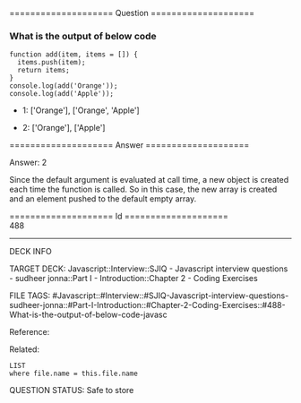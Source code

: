 ==================== Question ====================  

### What is the output of below code

<!-- codeblock-start -->
<pre><code class="hljs language-javascript"><span class="hljs-keyword">function</span> <span class="hljs-title function_">add</span>(<span class="hljs-params">item, items = []</span>) {
  items.<span class="hljs-title function_">push</span>(item);
  <span class="hljs-keyword">return</span> items;
}
<span class="hljs-variable language_">console</span>.<span class="hljs-title function_">log</span>(<span class="hljs-title function_">add</span>(<span class="hljs-string">'Orange'</span>));
<span class="hljs-variable language_">console</span>.<span class="hljs-title function_">log</span>(<span class="hljs-title function_">add</span>(<span class="hljs-string">'Apple'</span>));
</code></pre>
<!-- codeblock-end -->

- 1: ['Orange'], ['Orange', 'Apple']

- 2: ['Orange'], ['Apple']  

==================== Answer ====================  

Answer: 2

Since the default argument is evaluated at call time, a new object is created each time the function is called. So in this case, the new array is created and an element pushed to the default empty array.

==================== Id ====================  
488

---

DECK INFO

TARGET DECK: Javascript::Interview::SJIQ - Javascript interview questions - sudheer jonna::Part I - Introduction::Chapter 2 - Coding Exercises

FILE TAGS: #Javascript::#Interview::#SJIQ-Javascript-interview-questions-sudheer-jonna::#Part-I-Introduction::#Chapter-2-Coding-Exercises::#488-What-is-the-output-of-below-code-javasc

Reference:

Related:

```dataview
LIST
where file.name = this.file.name
```

QUESTION STATUS: Safe to store
